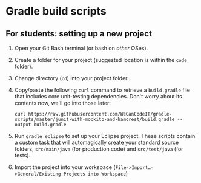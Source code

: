 # Gradle build scripts

## For students: setting up a new project

1. Open your Git Bash terminal (or bash on *other* OSes).
1. Create a folder for your project (suggested location is within the `code` folder).
1. Change directory (`cd`) into your project folder.
1. Copy/paste the following `curl` command to retrieve a `build.gradle` file that includes core unit-testing dependencies. Don't worry about its contents now, we'll go into those later:

	`curl https://raw.githubusercontent.com/WeCanCodeIT/gradle-scripts/master/junit-with-mockito-and-hamcrest/build.gradle --output build.gradle`
		
1. Run `gradle eclipse` to set up your Eclipse project. These scripts contain a custom task that will automagically create your standard source folders, `src/main/java` (for production code) and `src/test/java` (for tests).
1. Import the project into your workspace (`File->Import…->General/Existing Projects into Workspace`)